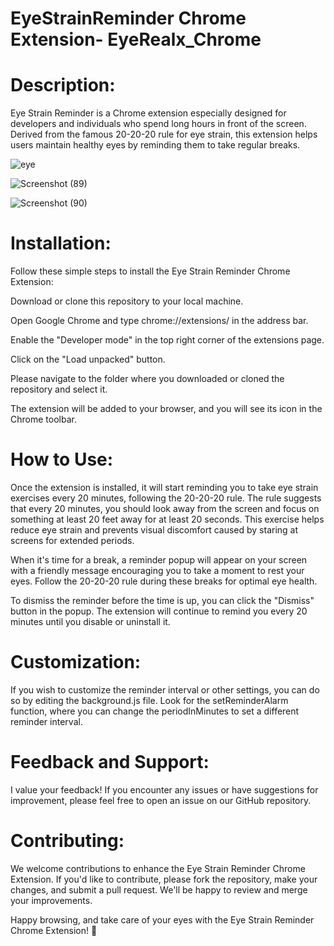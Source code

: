 # EyeStrainReminder Chrome Extension- EyeRealx_Chrome

# Description:

Eye Strain Reminder is a Chrome extension especially designed for developers and individuals who spend long hours in front of the screen. Derived from the famous 20-20-20 rule for eye strain, this extension helps users maintain healthy eyes by reminding them to take regular breaks.

![eye](https://github.com/impragya08/EyeRelax_Chrome/assets/84717393/8264ace8-aefa-4dfd-a263-b17ed96c1f82)

![Screenshot (89)](https://github.com/impragya08/EyeRelax_Chrome/assets/84717393/a7e94f1f-19cf-46d9-93ad-fd55626164ae)

![Screenshot (90)](https://github.com/impragya08/EyeRelax_Chrome/assets/84717393/1afefcb6-148b-4dd4-9179-43a6f010c00a)

# Installation:

Follow these simple steps to install the Eye Strain Reminder Chrome Extension:

Download or clone this repository to your local machine.

Open Google Chrome and type chrome://extensions/ in the address bar.

Enable the "Developer mode" in the top right corner of the extensions page.

Click on the "Load unpacked" button.

Please navigate to the folder where you downloaded or cloned the repository and select it.

The extension will be added to your browser, and you will see its icon in the Chrome toolbar.


# How to Use:

Once the extension is installed, it will start reminding you to take eye strain exercises every 20 minutes, following the 20-20-20 rule. The rule suggests that every 20 minutes, you should look away from the screen and focus on something at least 20 feet away for at least 20 seconds. This exercise helps reduce eye strain and prevents visual discomfort caused by staring at screens for extended periods.

When it's time for a break, a reminder popup will appear on your screen with a friendly message encouraging you to take a moment to rest your eyes. Follow the 20-20-20 rule during these breaks for optimal eye health.

To dismiss the reminder before the time is up, you can click the "Dismiss" button in the popup. The extension will continue to remind you every 20 minutes until you disable or uninstall it.

# Customization:

If you wish to customize the reminder interval or other settings, you can do so by editing the background.js file. Look for the setReminderAlarm function, where you can change the periodInMinutes to set a different reminder interval.

# Feedback and Support:

I value your feedback! If you encounter any issues or have suggestions for improvement, please feel free to open an issue on our GitHub repository.

# Contributing:

We welcome contributions to enhance the Eye Strain Reminder Chrome Extension. If you'd like to contribute, please fork the repository, make your changes, and submit a pull request. We'll be happy to review and merge your improvements.



Happy browsing, and take care of your eyes with the Eye Strain Reminder Chrome Extension! 🚀
